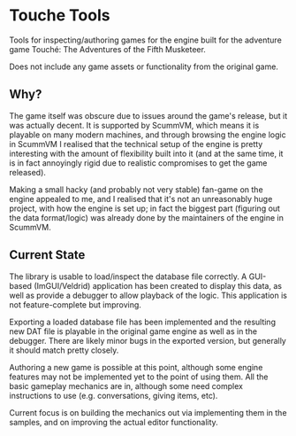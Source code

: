 # Touche Tools

Tools for inspecting/authoring games for the engine built for the 
adventure game Touché: The Adventures of the Fifth Musketeer. 

Does not include any game assets or functionality from the original game.

## Why?

The game itself was obscure due to issues around the game's release, 
but it was actually decent. It is supported by ScummVM, which means it is 
playable on many modern machines, and through browsing the engine logic 
in ScummVM I realised that the technical setup of the engine is 
pretty interesting with the amount of flexibility built into it 
(and at the same time, it is in fact annoyingly rigid due to realistic
compromises to get the game released).

Making a small hacky (and probably not very stable) fan-game 
on the engine appealed to me, and I realised that it's not an 
unreasonably huge project, with how the engine is set up; in fact
the biggest part (figuring out the data format/logic) was already 
done by the maintainers of the engine in ScummVM.

## Current State

The library is usable to load/inspect the database file correctly. 
A GUI-based (ImGUI/Veldrid) application has been created to display
this data, as well as provide a debugger to allow playback
of the logic. This application is not feature-complete but improving.

Exporting a loaded database file has been implemented and the 
resulting new DAT file is playable in the original game engine
as well as in the debugger. There are likely minor bugs in the 
exported version, but generally it should match pretty closely.

Authoring a new game is possible at this point, although some engine
features may not be implemented yet to the point of using them.
All the basic gameplay mechanics are in, although some need complex
instructions to use (e.g. conversations, giving items, etc).

Current focus is on building the mechanics out via implementing them 
in the samples, and on improving the actual editor functionality.